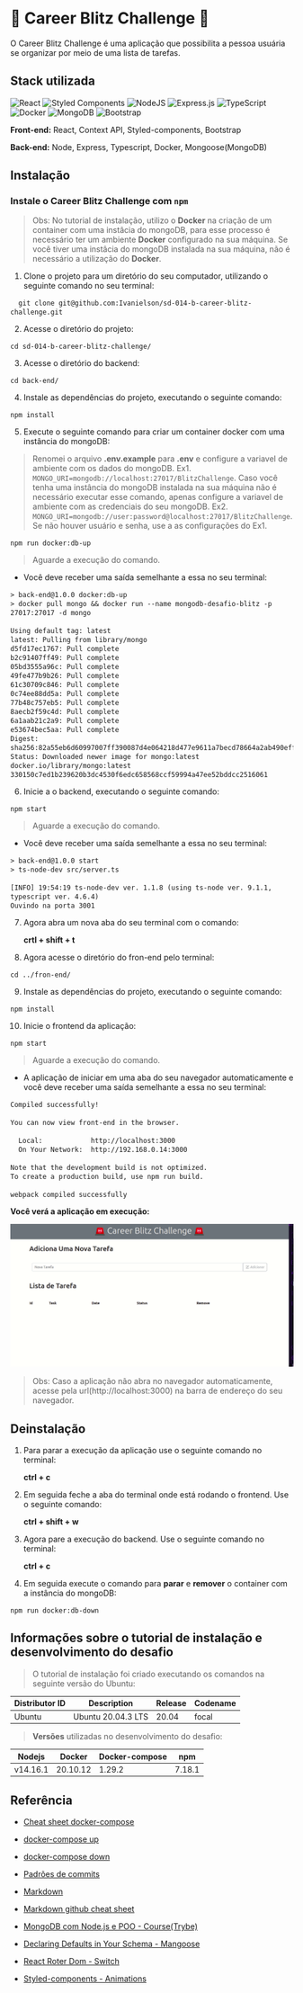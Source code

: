
# :rotating_light: Career Blitz Challenge :rotating_light:

O Career Blitz Challenge é uma aplicação que possibilita a pessoa usuária se organizar por meio de uma lista de tarefas.


## Stack utilizada
![React](https://img.shields.io/badge/react-%2320232a.svg?style=for-the-badge&logo=react&logoColor=%2361DAFB)
![Styled Components](https://img.shields.io/badge/styled--components-DB7093?style=for-the-badge&logo=styled-components&logoColor=white)
![NodeJS](https://img.shields.io/badge/node.js-6DA55F?style=for-the-badge&logo=node.js&logoColor=white)
![Express.js](https://img.shields.io/badge/express.js-%23404d59.svg?style=for-the-badge&logo=express&logoColor=%2361DAFB)
![TypeScript](https://img.shields.io/badge/typescript-%23007ACC.svg?style=for-the-badge&logo=typescript&logoColor=white)
![Docker](https://img.shields.io/badge/docker-%230db7ed.svg?style=for-the-badge&logo=docker&logoColor=white)
![MongoDB](https://img.shields.io/badge/MongoDB-%234ea94b.svg?style=for-the-badge&logo=mongodb&logoColor=white)
![Bootstrap](https://img.shields.io/badge/bootstrap-%23563D7C.svg?style=for-the-badge&logo=bootstrap&logoColor=white)

**Front-end:** React, Context API, Styled-components, Bootstrap

**Back-end:** Node, Express, Typescript, Docker, Mongoose(MongoDB)


## Instalação

### Instale o Career Blitz Challenge com `npm`

>Obs: No tutorial de instalação, utilizo o **Docker** na criação de um container com uma instâcia do mongoDB, para esse processo é necessário ter um ambiente **Docker** configurado na sua máquina. Se você tiver uma instâcia do mongoDB instalada na sua máquina, não é necessário a utilização do **Docker**.

1. Clone o projeto para um diretório do seu computador, utilizando o seguinte comando no seu terminal:

```
  git clone git@github.com:Ivanielson/sd-014-b-career-blitz-challenge.git
```

2. Acesse o diretório do projeto:

```
cd sd-014-b-career-blitz-challenge/
```

3. Acesse o diretório do backend:

```
cd back-end/
```

4. Instale as dependências do projeto, executando o seguinte comando:

```
npm install
```

5. Execute o seguinte comando para criar um container docker com uma instância do mongoDB:

> Renomei o arquivo **.env.example** para **.env** e configure a variavel de ambiente com os dados do mongoDB. Ex1. `MONGO_URI=mongodb://localhost:27017/BlitzChallenge`. Caso você tenha uma instância do mongoDB instalada na sua máquina não é necessário executar esse comando, apenas configure a variavel de ambiente com as credenciais do seu mongoDB. Ex2. `MONGO_URI=mongodb://user:password@localhost:27017/BlitzChallenge`. Se não houver usuário e senha, use a as configurações do Ex1.


```
npm run docker:db-up
```

> Aguarde a execução do comando.

- Você deve receber uma saída semelhante a essa no seu terminal:

```
> back-end@1.0.0 docker:db-up
> docker pull mongo && docker run --name mongodb-desafio-blitz -p 27017:27017 -d mongo

Using default tag: latest
latest: Pulling from library/mongo
d5fd17ec1767: Pull complete 
b2c91407ff49: Pull complete 
05bd3555a96c: Pull complete 
49fe477b9b26: Pull complete 
61c30709c846: Pull complete 
0c74ee88dd5a: Pull complete 
77b48c757eb5: Pull complete 
8aecb2f59c4d: Pull complete 
6a1aab21c2a9: Pull complete 
e53674bec5aa: Pull complete 
Digest: sha256:82a55eb6d60997007ff390087d4e064218d477e9611a7becd78664a2ab490eff
Status: Downloaded newer image for mongo:latest
docker.io/library/mongo:latest
330150c7ed1b239620b3dc4530f6edc658568ccf59994a47ee52bddcc2516061
```

6. Inicie a o backend, executando o seguinte comando:

```
npm start
```

> Aguarde a execução do comando.

- Você deve receber uma saída semelhante a essa no seu terminal:

```
> back-end@1.0.0 start
> ts-node-dev src/server.ts

[INFO] 19:54:19 ts-node-dev ver. 1.1.8 (using ts-node ver. 9.1.1, typescript ver. 4.6.4)
Ouvindo na porta 3001
```

7. Agora abra um nova aba do seu terminal com o comando:

    **crtl + shift + t**

8. Agora acesse o diretório do fron-end pelo terminal:

```
cd ../fron-end/
```

9. Instale as dependências do projeto, executando o seguinte comando:

```
npm install
```

10. Inicie o frontend da aplicação:

```
npm start
```

> Aguarde a execução do comando.

- A aplicação de iniciar em uma aba do seu navegador automaticamente e você deve receber uma saída semelhante a essa no seu terminal:

```
Compiled successfully!

You can now view front-end in the browser.

  Local:            http://localhost:3000
  On Your Network:  http://192.168.0.14:3000

Note that the development build is not optimized.
To create a production build, use npm run build.

webpack compiled successfully
```

**Você verá a aplicação em execução:**

![Exibe uma imagem do tipo gif, com uma demostração da aplicação rodando](./desafio-blitz.gif)

> Obs: Caso a aplicação não abra no navegador automaticamente, acesse pela url(http://localhost:3000) na barra de endereço do seu navegador.

## Deinstalação

1. Para parar a execução da aplicação use o seguinte comando no terminal:

    **ctrl + c**

2. Em seguida feche a aba do terminal onde está rodando o frontend. Use o seguinte comando:

    **ctrl + shift + w**

3. Agora pare a execução do backend. Use o seguinte comando no terminal:

    **ctrl + c**

4. Em seguida execute o comando para **parar** e **remover** o container com a instância do mongoDB:

```
npm run docker:db-down
```

## Informações sobre o tutorial de instalação e desenvolvimento do desafio

> O tutorial de instalação foi criado executando os comandos na seguinte versão do Ubuntu:

| Distributor ID | Description        | Release | Codename |
| -------------- | ------------------ | ------- | -------- |
| Ubuntu         | Ubuntu 20.04.3 LTS | 20.04   | focal    |

> **Versões** utilizadas no desenvolvimento do desafio:

| Nodejs   | Docker   | Docker-compose  | npm    |
| -------- | -------- | --------------- | ------ |
| v14.16.1 | 20.10.12 | 1.29.2          | 7.18.1 |

## Referência

- [Cheat sheet docker-compose](https://dockerlabs.collabnix.com/docker/cheatsheet/)
- [docker-compose up](https://docs.docker.com/compose/reference/up/)

- [docker-compose down](https://docs.docker.com/compose/reference/down/)

- [Padrões de commits](https://github.com/iuricode/padroes-de-commits)
- [Markdown](https://pt.wikipedia.org/wiki/Markdown)
- [Markdown github cheat sheet](https://github.com/adam-p/markdown-here/wiki/Markdown-Cheatsheet)
- [MongoDB com Node.js e POO - Course(Trybe)](https://app.betrybe.com/course/back-end/mongodb-com-nodejs-e-poo/mongodb-e-poo/91006798-2877-4004-9cf5-d2d72a859272/o-que-vamos-aprender/4ccdeb02-e6f9-4363-bf9d-c0988bed0820?use_case=calendar)
- [Declaring Defaults in Your Schema - Mangoose](https://mongoosejs.com/docs/defaults.html#declaring-defaults-in-your-schema)
- [React Roter Dom - Switch](https://v5.reactrouter.com/web/api/Switch)
- [Styled-components - Animations](https://styled-components.com/docs/basics#animations)
